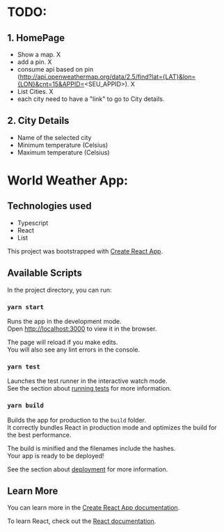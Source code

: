 # TODO:

## 1. HomePage

- Show a map. X
- add a pin. X
- consume api based on pin (http://api.openweathermap.org/data/2.5/find?lat={LAT}&lon={LON}&cnt=15&APPID=<SEU_APPID>). X
- List Cities. X
- each city need to have a "link" to go to City details.

## 2. City Details

- Name of the selected city
- Minimum temperature (Celsius)
- Maximum temperature (Celsius)

# World Weather App:

## Technologies used

- Typescript
- React
- List

This project was bootstrapped with [Create React App](https://github.com/facebook/create-react-app).

## Available Scripts

In the project directory, you can run:

### `yarn start`

Runs the app in the development mode.<br />
Open [http://localhost:3000](http://localhost:3000) to view it in the browser.

The page will reload if you make edits.<br />
You will also see any lint errors in the console.

### `yarn test`

Launches the test runner in the interactive watch mode.<br />
See the section about [running tests](https://facebook.github.io/create-react-app/docs/running-tests) for more information.

### `yarn build`

Builds the app for production to the `build` folder.<br />
It correctly bundles React in production mode and optimizes the build for the best performance.

The build is minified and the filenames include the hashes.<br />
Your app is ready to be deployed!

See the section about [deployment](https://facebook.github.io/create-react-app/docs/deployment) for more information.

## Learn More

You can learn more in the [Create React App documentation](https://facebook.github.io/create-react-app/docs/getting-started).

To learn React, check out the [React documentation](https://reactjs.org/).

